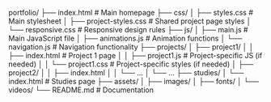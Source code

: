 portfolio/
├── index.html              # Main homepage
├── css/
│   ├── styles.css          # Main stylesheet
│   ├── project-styles.css  # Shared project page styles
│   └── responsive.css      # Responsive design rules
├── js/
│   ├── main.js             # Main JavaScript file
│   ├── animations.js       # Animation functions
│   └── navigation.js       # Navigation functionality
├── projects/
│   ├── project1/
│   │   ├── index.html      # Project 1 page
│   │   ├── project1.js     # Project-specific JS (if needed)
│   │   └── project1.css    # Project-specific styles (if needed)
│   ├── project2/
│   │   ├── index.html
│   │   └── ...
│   └── ...
├── studies/
│   └── index.html          # Studies page
├── assets/
│   ├── images/
│   ├── fonts/
│   └── videos/
└── README.md               # Documentation


